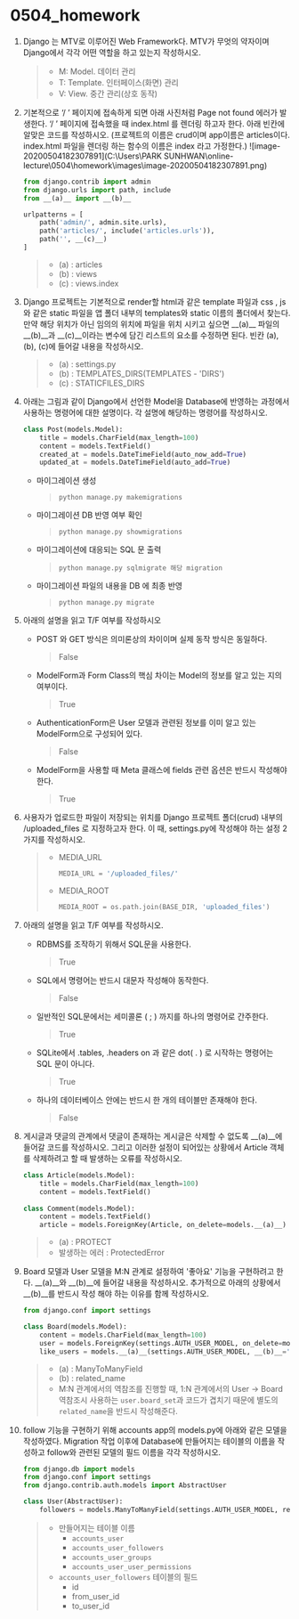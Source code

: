 # 0504_homework

1. Django 는 MTV로 이루어진 Web Framework다. MTV가 무엇의 약자이며 Django에서 각각 어떤 역할을 하고 있는지 작성하시오.

   > - M: Model. 데이터 관리
   > - T: Template. 인터페이스(화면) 관리
   > - V: View. 중간 관리(상호 동작)

2. 기본적으로 ‘/ ’ 페이지에 접속하게 되면 아래 사진처럼 Page not found 에러가 발생한다. ‘/ ’ 페이지에 접속했을 때 index.html 를 렌더링 하고자 한다. 아래 빈칸에 알맞은 코드를 작성하시오. (프로젝트의 이름은 crud이며 app이름은 articles이다. index.html 파일을 렌더링 하는 함수의 이름은 index 라고 가정한다.)
   ![image-20200504182307891](C:\Users\PARK SUNHWAN\online-lecture\0504\homework\images\image-20200504182307891.png)

   ```python
   from django.contrib import admin
   from django.urls import path, include
   from __(a)__ import __(b)__
   
   urlpatterns = [
       path('admin/', admin.site.urls),
       path('articles/', include('articles.urls')),
       path('', __(c)__)
   ]
   ```

   > - (a) : articles
   > - (b) : views
   > - (c) : views.index

3. Django 프로젝트는 기본적으로 render할 html과 같은 template 파일과 css , js와 같은 static 파일을 앱 폴더 내부의 templates와 static 이름의 폴더에서 찾는다. 만약 해당 위치가 아닌 임의의 위치에 파일을 위치 시키고 싶으면 \_\_(a)\_\_ 파일의 \_\_(b)\_\_과 \_\_(c)\_\_이라는 변수에 담긴 리스트의 요소를 수정하면 된다. 빈칸 (a), (b), (c)에 들어갈 내용을 작성하시오.

   > - (a) : settings.py
   > - (b) : TEMPLATES_DIRS(TEMPLATES - 'DIRS')
   > - (c) : STATICFILES_DIRS

4. 아래는 그림과 같이 Django에서 선언한 Model을 Database에 반영하는 과정에서 사용하는 명령어에 대한 설명이다. 각 설명에 해당하는 명령어를 작성하시오.

   ```PYTHON
   class Post(models.Model):
       title = models.CharField(max_length=100)
       content = models.TextField()
       created_at = models.DateTimeField(auto_now_add=True)
       updated_at = models.DateTimeField(auto_add=True)
   ```

   - 마이그레이션 생성

     > `python manage.py makemigrations`

   - 마이그레이션 DB 반영 여부 확인

     > `python manage.py showmigrations`

   - 마이그레이션에 대응되는 SQL 문 출력

     > `python manage.py sqlmigrate 해당 migration`

   - 마이그레이션 파일의 내용을 DB 에 최종 반영

     > `python manage.py migrate`

5. 아래의 설명을 읽고 T/F 여부를 작성하시오

   - POST 와 GET 방식은 의미론상의 차이이며 실제 동작 방식은 동일하다.

     > False

   - ModelForm과 Form Class의 핵심 차이는 Model의 정보를 알고 있는 지의 여부이다.

     > True

   - AuthenticationForm은 User 모델과 관련된 정보를 이미 알고 있는 ModelForm으로 구성되어 있다.

     > False

   - ModelForm을 사용할 때 Meta 클래스에 fields 관련 옵션은 반드시 작성해야 한다.

     > True

6. 사용자가 업로드한 파일이 저장되는 위치를 Django 프로젝트 폴더(crud) 내부의 /uploaded_files 로 지정하고자 한다. 이 때, settings.py에 작성해야 하는 설정 2가지를 작성하시오.

   > - MEDIA_URL
   >
   >   ```python
   >   MEDIA_URL = '/uploaded_files/'
   >   ```
   >
   > - MEDIA_ROOT
   >
   >   ```python
   >   MEDIA_ROOT = os.path.join(BASE_DIR, 'uploaded_files')
   >   ```

7. 아래의 설명을 읽고 T/F 여부를 작성하시오.

   - RDBMS를 조작하기 위해서 SQL문을 사용한다.

     > True

   - SQL에서 명령어는 반드시 대문자 작성해야 동작한다.

     > False

   - 일반적인 SQL문에서는 세미콜론 ( ; ) 까지를 하나의 명령어로 간주한다.

     > True

   - SQLite에서 .tables, .headers on 과 같은 dot( . ) 로 시작하는 명령어는 SQL 문이 아니다.

     > True

   - 하나의 데이터베이스 안에는 반드시 한 개의 테이블만 존재해야 한다.

     > False

8. 게시글과 댓글의 관계에서 댓글이 존재하는 게시글은 삭제할 수 없도록 \__(a)__에 들어갈 코드를 작성하시오. 그리고 이러한 설정이 되어있는 상황에서 Article 객체를 삭제하려고 할 때 발생하는 오류를 작성하시오.

   ```python
   class Article(models.Model):
       title = models.CharField(max_length=100)
       content = models.TextField()
       
   class Comment(models.Model):
       content = models.TextField()
       article = models.ForeignKey(Article, on_delete=models.__(a)__)
   ```

   > - (a) : PROTECT
   > - 발생하는 에러 : ProtectedError

9. Board 모델과 User 모델을 M:N 관계로 설정하여 '좋아요' 기능을 구현하려고 한다. \_\_(a)\_\_와 \_\_(b)\_\_에 들어갈 내용을 작성하시오. 추가적으로 아래의 상황에서 __(b)__를 반드시 작성 해야 하는 이유를 함께 작성하시오.

   ```python
   from django.conf import settings
   
   class Board(models.Model):
       content = models.CharField(max_length=100)
       user = models.ForeignKey(settings.AUTH_USER_MODEL, on_delete=models.CASCADE)
       like_users = models.__(a)__(settings.AUTH_USER_MODEL, __(b)__='like_boards', blank=True)
   ```

   > - (a) : ManyToManyField
   > - (b) : related_name
   > - M:N 관계에서의 역참조를 진행할 때, 1:N 관계에서의 User -> Board 역참조시 사용하는 `user.board_set`과 코드가 겹치기 때문에 별도의 `related_name`을 반드시 작성해준다.

10. follow 기능을 구현하기 위해 accounts app의 models.py에 아래와 같은 모델을 작성하였다.  Migration 작업 이후에 Database에 만들어지는 테이블의 이름을 작성하고 follow와 관련된 모델의 필드 이름을 각각 작성하시오.

    ```python
    from django.db import models
    from django.conf import settings
    from django.contrib.auth.models import AbstractUser
    
    class User(AbstractUser):
        followers = models.ManyToManyField(settings.AUTH_USER_MODEL, related_name='followings')
    ```

    > - 만들어지는 테이블 이름
    >   - `accounts_user`
    >   - `accounts_user_followers`
    >   - `accounts_user_groups`
    >   - `accounts_user_user_permissions`
    > - `accounts_user_followers` 테이블의 필드
    >   - id
    >   - from_user_id
    >   - to_user_id